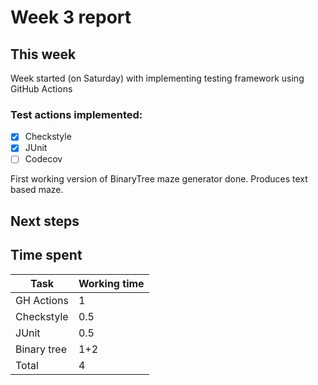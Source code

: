 # Week 3 report

## This week

Week started (on Saturday) with implementing testing framework using GitHub Actions
### Test actions implemented:
- [x] Checkstyle
- [x] JUnit
- [ ] Codecov

First working version of BinaryTree maze generator done. Produces text based maze.




## Next steps


## Time spent

| Task | Working time |
|------|--------------|
| GH Actions | 1 |
| Checkstyle | 0.5 |
| JUnit | 0.5 |
| Binary tree | 1+2 |
| Total | 4 |
